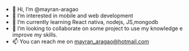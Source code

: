 - 👋 Hi, I’m @mayran-aragao
- 👀 I’m interested in mobile and web development
- 🌱 I’m currently learning React nativa, nodejs, JS,mongodb
- 💞️ I’m looking to collaborate on some project to use my knowledge e improve my skills.
- 📫 You can reach me on mayran_aragao@hotmail.com

<!---
mayran-aragao/mayran-aragao is a ✨ special ✨ repository because its `README.md` (this file) appears on your GitHub profile.
You can click the Preview link to take a look at your changes.
--->
